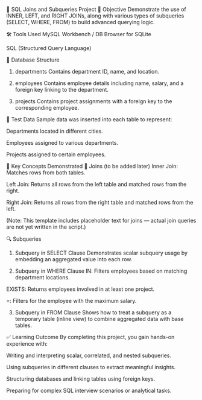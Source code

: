 📘 SQL Joins and Subqueries Project
🎯 Objective
Demonstrate the use of INNER, LEFT, and RIGHT JOINs, along with various types of subqueries (SELECT, WHERE, FROM) to build advanced querying logic.

🛠️ Tools Used
MySQL Workbench / DB Browser for SQLite

SQL (Structured Query Language)

🧱 Database Structure
1. departments
Contains department ID, name, and location.

2. employees
Contains employee details including name, salary, and a foreign key linking to the department.

3. projects
Contains project assignments with a foreign key to the corresponding employee.

🧪 Test Data
Sample data was inserted into each table to represent:

Departments located in different cities.

Employees assigned to various departments.

Projects assigned to certain employees.

📌 Key Concepts Demonstrated
🔄 Joins (to be added later)
Inner Join: Matches rows from both tables.

Left Join: Returns all rows from the left table and matched rows from the right.

Right Join: Returns all rows from the right table and matched rows from the left.

(Note: This template includes placeholder text for joins — actual join queries are not yet written in the script.)

🔍 Subqueries
1. Subquery in SELECT Clause
Demonstrates scalar subquery usage by embedding an aggregated value into each row.

2. Subquery in WHERE Clause
IN: Filters employees based on matching department locations.

EXISTS: Returns employees involved in at least one project.

=: Filters for the employee with the maximum salary.

3. Subquery in FROM Clause
Shows how to treat a subquery as a temporary table (inline view) to combine aggregated data with base tables.

✅ Learning Outcome
By completing this project, you gain hands-on experience with:

Writing and interpreting scalar, correlated, and nested subqueries.

Using subqueries in different clauses to extract meaningful insights.

Structuring databases and linking tables using foreign keys.

Preparing for complex SQL interview scenarios or analytical tasks.


